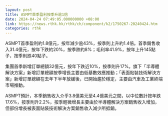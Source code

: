 ```yaml
---
layout: post
title: ASMPT首季盈利按季升逾1倍
date: 2024-04-24 07:49:05.000000000 +08:00
link: https://news.rthk.hk/rthk/ch/component/k2/1750267-20240424.htm
categories: rthk
---
```


ASMPT首季盈利約1.8億元，按年減少逾43%，按季則上升約1.4倍。首季銷售收入31.4億元，按年下跌約20%，按季跌約8%；毛利率41.9%，按年上升145點子，按季則跌40點子。

集團首季新增訂單總額32億元，按年下跌近10%，按季則升17%。旗下「半導體解決方案」新增訂單總額按季增長主要由低基數效應推動；「表面貼裝技術解決方案」新增訂單總額在去年下半年放緩後，已開始趨於穩定，主要由汽車及工業終端市場推動。

ASMPT預計，本季銷售收入介乎3.8億美元至4.4億美元之間，以中位數計按年跌17.6%，按季則升2.2%，按季輕微增長主要由於半導體解決方案銷售收入增加，但部份增長被表面貼裝技術解決方案銷售收入減少所抵銷。
